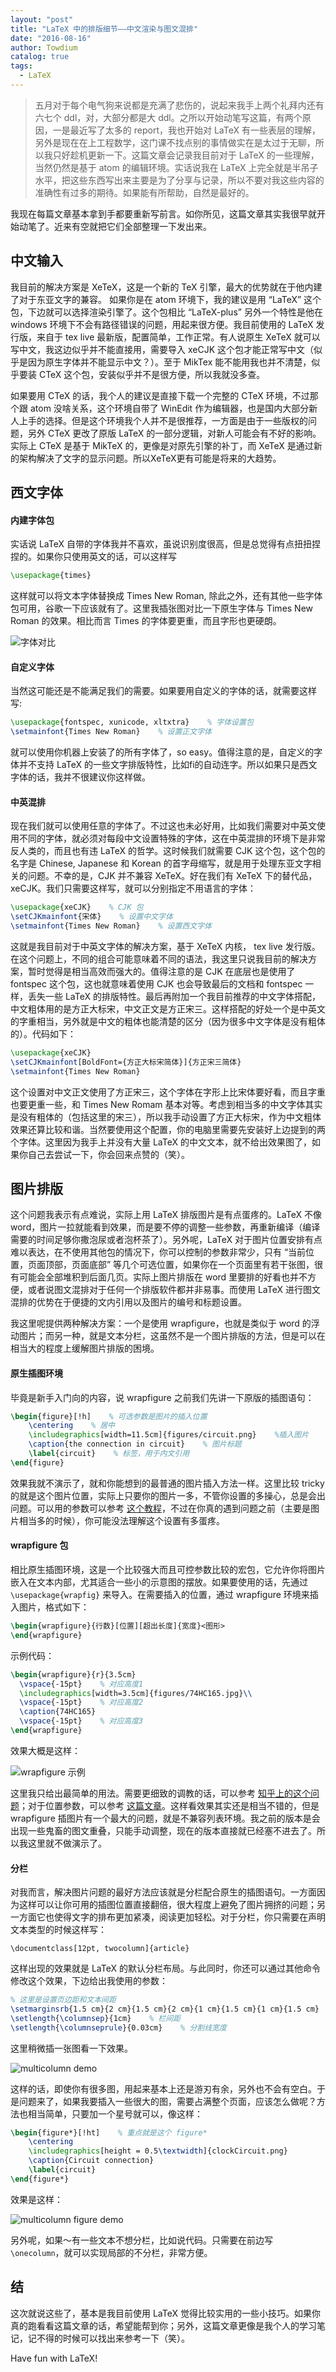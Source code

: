 ```yaml
---
layout: "post"
title: "LaTeX 中的排版细节——中文渲染与图文混排"
date: "2016-08-16"
author: Towdium
catalog: true
tags:
  - LaTeX
---
```


> 五月对于每个电气狗来说都是充满了悲伤的，说起来我手上两个礼拜内还有六七个 ddl，对，大部分都是大 ddl。之所以开始动笔写这篇，有两个原因，一是最近写了太多的 report，我也开始对 LaTeX 有一些表层的理解，另外是现在在上工程数学，这门课不找点别的事情做实在是太过于无聊，所以我只好趁机更新一下。这篇文章会记录我目前对于 LaTeX 的一些理解，当然仍然是基于 atom 的编辑环境。实话说我在 LaTeX 上完全就是半吊子水平，把这些东西写出来主要是为了分享与记录，所以不要对我这些内容的准确性有过多的期待。如果能有所帮助，自然是最好的。

我现在每篇文章基本拿到手都要重新写前言。如你所见，这篇文章其实我很早就开始动笔了。近来有空就把它们全部整理一下发出来。

## 中文输入

我目前的解决方案是 XeTeX，这是一个新的 TeX 引擎，最大的优势就在于他内建了对于东亚文字的兼容。 如果你是在 atom 环境下，我的建议是用 “LaTeX” 这个包，下边就可以选择渲染引擎了。这个包相比 “LaTeX-plus” 另外一个特性是他在 windows 环境下不会有路径错误的问题，用起来很方便。我目前使用的 LaTeX 发行版，来自于 tex live 最新版，配置简单，工作正常。有人说原生 XeTeX 就可以写中文，我这边似乎并不能直接用，需要导入 xeCJK 这个包才能正常写中文（似乎是因为原生字体并不能显示中文？）。至于 MikTex 能不能用我也并不清楚，似乎要装 CTeX 这个包，安装似乎并不是很方便，所以我就没多查。

如果要用 CTeX 的话，我个人的建议是直接下载一个完整的 CTeX 环境，不过那个跟 atom 没啥关系，这个环境自带了 WinEdit 作为编辑器，也是国内大部分新人上手的选择。但是这个环境我个人并不是很推荐，一方面是由于一些版权的问题，另外 CTeX 更改了原版 LaTeX 的一部分逻辑，对新人可能会有不好的影响。实际上 CTeX 是基于 MikTeX 的，更像是对原先引擎的补丁，而 XeTeX 是通过新的架构解决了文字的显示问题。所以XeTeX更有可能是将来的大趋势。

## 西文字体

#### 内建字体包

实话说 LaTeX 自带的字体我并不喜欢，虽说识别度很高，但是总觉得有点扭扭捏捏的。如果你只使用英文的话，可以这样写

```LaTeX
\usepackage{times}
```

 这样就可以将文本字体替换成 Times New Roman, 除此之外，还有其他一些字体包可用，谷歌一下应该就有了。这里我插张图对比一下原生字体与 Times New Roman 的效果。相比而言 Times 的字体要更重，而且字形也更硬朗。

![字体对比][1]

#### 自定义字体

当然这可能还是不能满足我们的需要。如果要用自定义的字体的话，就需要这样写:

```LaTeX
\usepackage{fontspec, xunicode, xltxtra}    % 字体设置包
\setmainfont{Times New Roman}    % 设置正文字体
```

就可以使用你机器上安装了的所有字体了，so easy。值得注意的是，自定义的字体并不支持 LaTeX 的一些文字排版特性，比如fi的自动连字。所以如果只是西文字体的话，我并不很建议你这样做。

#### 中英混排

现在我们就可以使用任意的字体了。不过这也未必好用，比如我们需要对中英文使用不同的字体，就必须对每段中文设置特殊的字体，这在中英混排的环境下是非常反人类的，而且也有违 LaTeX 的哲学。这时候我们就需要 CJK 这个包，这个包的名字是 Chinese, Japanese 和 Korean 的首字母缩写，就是用于处理东亚文字相关的问题。不幸的是，CJK 并不兼容 XeTeX。好在我们有 XeTeX 下的替代品，xeCJK。我们只需要这样写，就可以分别指定不用语言的字体：

```LaTeX
\usepackage{xeCJK}    % CJK 包
\setCJKmainfont{宋体}    % 设置中文字体
\setmainfont{Times New Roman}    % 设置西文字体
```

这就是我目前对于中英文字体的解决方案，基于 XeTeX 内核， tex live 发行版。在这个问题上，不同的组合可能意味着不同的语法，我这里只说我目前的解决方案，暂时觉得是相当高效而强大的。值得注意的是 CJK 在底层也是使用了 fontspec 这个包，这也就意味着使用 CJK 也会导致最后的文档和 fontspec 一样，丢失一些 LaTeX 的排版特性。最后再附加一个我目前推荐的中文字体搭配，中文粗体用的是方正大标宋，中文正文是方正宋三。这样搭配的好处一个是中英文的字重相当，另外就是中文的粗体也能清楚的区分（因为很多中文字体是没有粗体的）。代码如下：

```LaTeX
\usepackage{xeCJK}
\setCJKmainfont[BoldFont={方正大标宋简体}]{方正宋三简体}
\setmainfont{Times New Roman}
```

这个设置对中文正文使用了方正宋三，这个字体在字形上比宋体要好看，而且字重也要更重一些，和 Times New Romam 基本对等。考虑到相当多的中文字体其实是没有粗体的（包括这里的宋三），所以我手动设置了方正大标宋，作为中文粗体效果还算比较和谐。当然要使用这个配置，你的电脑里需要先安装好上边提到的两个字体。这里因为我手上并没有大量 LaTeX 的中文文本，就不给出效果图了，如果你自己去尝试一下，你会回来点赞的（笑）。

## 图片排版

这个问题我表示有点难说，实际上用 LaTeX 排版图片是有点蛋疼的。LaTeX 不像 word，图片一拉就能看到效果，而是要不停的调整一些参数，再重新编译（编译需要的时间足够你撒泡尿或者泡杯茶了）。另外呢，LaTeX 对于图片位置安排有点难以表达，在不使用其他包的情况下，你可以控制的参数非常少，只有 “当前位置，页面顶部，页面底部” 等几个可选位置，如果你在一个页面里有若干张图，很有可能会全部堆积到后面几页。实际上图片排版在 word 里要排的好看也并不方便，或者说图文混排对于任何一个排版软件都并非易事。而使用 LaTeX 进行图文混排的优势在于便捷的文内引用以及图片的编号和标题设置。

我这里呢提供两种解决方案：一个是使用 wrapfigure，也就是类似于 word 的浮动图片；而另一种，就是文本分栏，这虽然不是一个图片排版的方法，但是可以在相当大的程度上缓解图片排版的困境。

#### 原生插图环境

毕竟是新手入门向的内容，说 wrapfigure 之前我们先讲一下原版的插图语句：

```LaTeX
\begin{figure}[!h]    % 可选参数是图片的插入位置
    \centering    % 居中
    \includegraphics[width=11.5cm]{figures/circuit.png}    %插入图片
    \caption{the connection in circuit}    % 图片标题
	\label{circuit}    % 标签，用于内文引用
\end{figure}
```

效果我就不演示了，就和你能想到的最普通的图片插入方法一样。这里比较 tricky 的就是这个图片位置，实际上只要你的图片一多，不管你设置的多操心，总是会出问题。可以用的参数可以参考 [这个教程][7]，不过在你真的遇到问题之前（主要是图片相当多的时候），你可能没法理解这个设置有多蛋疼。

#### wrapfigure 包

相比原生插图环境，这是一个比较强大而且可控参数比较的宏包，它允许你将图片嵌入在文本内部，尤其适合一些小的示意图的摆放。如果要使用的话，先通过 `\usepackage{wrapfig}` 来导入。在需要插入的位置，通过 wrapfigure 环境来插入图片，格式如下：

```LaTeX
\begin{wrapfigure}{行数}[位置][超出长度]{宽度}<图形>
\end{wrapfigure}
```

示例代码：

```LaTeX
\begin{wrapfigure}{r}{3.5cm}
  \vspace{-15pt}    % 对应高度1
  \includegraphics[width=3.5cm]{figures/74HC165.jpg}\\
  \vspace{-15pt}    % 对应高度2
  \caption{74HC165}
  \vspace{-15pt}    % 对应高度3
\end{wrapfigure}
```

效果大概是这样：

![wrapfigure 示例][4]

这里我只给出最简单的用法。需要更细致的调教的话，可以参考 [知乎上的这个问题][2]；对于位置参数，可以参考 [这篇文章][3]。这样看效果其实还是相当不错的，但是 wrapfigure 插图片有一个最大的问题，就是不兼容列表环境。我之前的版本是会出现一些鬼畜的图文重叠，只能手动调整，现在的版本直接就已经塞不进去了。所以我这里就不做演示了。

#### 分栏

对我而言，解决图片问题的最好方法应该就是分栏配合原生的插图语句。一方面因为这样可以让你可用的插图位置直接翻倍，很大程度上避免了图片拥挤的问题；另一方面它也使得文字的排布更加紧凑，阅读更加轻松。对于分栏，你只需要在声明文本类型的时候这样写：

```
\documentclass[12pt, twocolumn]{article}
```

这样出现的效果就是 LaTeX 的默认分栏布局。与此同时，你还可以通过其他命令修改这个效果，下边给出我使用的参数：

```LaTeX
% 这里是设置页边距和文本间距
\setmarginsrb{1.5 cm}{2 cm}{1.5 cm}{2 cm}{1 cm}{1.5 cm}{1 cm}{1.5 cm}
\setlength{\columnsep}{1cm}    % 栏间距
\setlength{\columnseprule}{0.03cm}    % 分割线宽度
```

这里稍微插一张图看一下效果。

![multicolumn demo][5]

这样的话，即使你有很多图，用起来基本上还是游刃有余，另外也不会有空白。于是问题来了，如果我要插入一些很大的图，需要占满整个页面，应该怎么做呢？方法也相当简单，只要加一个星号就可以，像这样：

```LaTeX
\begin{figure*}[!ht]    % 重点就是这个 figure*
    \centering
    \includegraphics[height = 0.5\textwidth]{clockCircuit.png}
    \caption{Circuit connection}
    \label{circuit}
\end{figure*}
```

效果是这样：

![multicolumn figure demo][6]

另外呢，如果～有一些文本不想分栏，比如说代码。只需要在前边写`\onecolumn`，就可以实现局部的不分栏，非常方便。

## 结

这次就说这些了，基本是我目前使用 LaTeX 觉得比较实用的一些小技巧。如果你真的跑看看这篇文章的话，希望能帮到你；另外，这篇文章更像是我个人的学习笔记，记不得的时候可以找出来参考一下（笑）。

Have fun with LaTeX!


[1]: /img/posts/2016/about-layout-in-latex.markdown_1.png
[2]: https://www.zhihu.com/question/26837705
[3]: http://blog.sina.com.cn/s/blog_54e805300100ky4o.html
[4]: /img/posts/2016/about-layout-in-latex.markdown_2.png
[5]: /img/posts/2016/about-layout-in-latex.markdown_3.png
[6]: /img/posts/2016/about-layout-in-latex.markdown_4.png
[7]: http://www.ctex.org/documents/latex/graphics/node64.html
